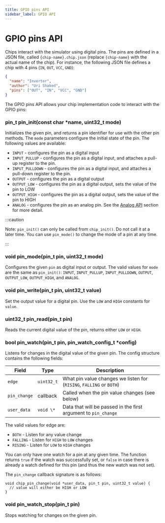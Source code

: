 ```yaml
---
title: GPIO pins API
sidebar_label: GPIO API
---
```


# GPIO pins API

Chips interact with the simulator using digital pins. The pins are defined in a JSON file, called `{chip-name}.chip.json` (replace `{chip-name}` with the actual name of the chip). For instance, the following JSON file defines a chip with 4 pins (`IN`, `OUT`, `VCC`, `GND`):

```json
{
  "name": "Inverter",
  "author": "Uri Shaked",
  "pins": ["OUT", "IN", "VCC", "GND"]
}
```

The GPIO pins API allows your chip implementation code to interact with the GPIO pins:

### pin_t pin_init(const char \*name, uint32_t mode)

Initializes the given pin, and returns a pin identifier for use with the other pin methods. The `mode` parameters configure the initial state of the pin. The following values are available:

- `INPUT` - configures the pin as a digital input
- `INPUT_PULLUP` - configures the pin as a digital input, and attaches a pull-up register to the pin.
- `INPUT_PULLDOWN` - configures the pin as a digital input, and attaches a pull-down register to the pin.
- `OUTPUT` - configures the pin as a digital output
- `OUTPUT_LOW` - configures the pin as a digital output, sets the value of the pin to LOW
- `OUTPUT_HIGH` - configures the pin as a digital output, sets the value of the pin to HIGH
- `ANALOG` - configures the pin as an analog pin. See the [Analog API](analog) section for more detail.

:::caution

Note: `pin_init()` can only be called from `chip_init()`. Do not call it at a later time. You can use `pin_mode()` to change the mode of a pin at any time.

:::

### void pin_mode(pin_t pin, uint32_t mode)

Configures the given `pin` as digital input or output. The valid values for `mode` are the same as `pin_init()`: `INPUT`, `INPUT_PULLUP`, `INPUT_PULLDOWN`, `OUTPUT`, `OUTPUT_LOW`, `OUTPUT_HIGH`, and `ANALOG`.

### void pin_write(pin_t pin, uint32_t value)

Set the output value for a digital pin. Use the `LOW` and `HIGH` constants for `value`.

### uint32_t pin_read(pin_t pin)

Reads the current digital value of the pin, returns either `LOW` or `HIGH`.

### bool pin_watch(pin_t pin, pin_watch_config_t \*config)

Listens for changes in the digital value of the given pin. The config structure contains the following fields:

| Field        | Type       | Description                                                          |
| ------------ | ---------- | -------------------------------------------------------------------- |
| `edge`       | `uint32_t` | What pin value changes we listen for (`RISING`, `FALLING` or `BOTH`) |
| `pin_change` | callback   | Called when the pin value changes (see below)                        |
| `user_data`  | `void \*`  | Data that will be passed in the first argument to `pin_change`       |

The valid values for edge are:

- `BOTH` - Listen for any value change
- `FALLING` - Listen for `HIGH` to `LOW` changes
- `RISING` - Listen for `LOW` to `HIGH` changes

You can only have one watch for a pin at any given time. The function returns `true` if the watch was successfully set, or `false` in case there is already a watch defined for this pin (and thus the new watch was not set).

The `pin_change` callback signature is as follows:

```
void chip_pin_change(void *user_data, pin_t pin, uint32_t value) {
  // value will either be HIGH or LOW
}
```

### void pin_watch_stop(pin_t pin)

Stops watching for changes on the given pin.
